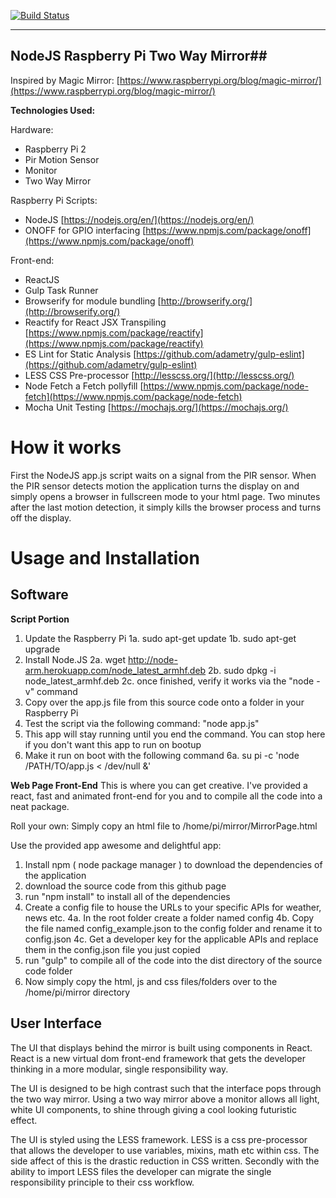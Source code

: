 [![Build Status](https://travis-ci.org/PeteLevineA/Node-RaspberryPi-Mirror.svg?branch=master)](https://travis-ci.org/PeteLevineA/Node-RaspberryPi-Mirror)

----------
## NodeJS Raspberry Pi Two Way Mirror##

Inspired by Magic Mirror: [https://www.raspberrypi.org/blog/magic-mirror/](https://www.raspberrypi.org/blog/magic-mirror/)

**Technologies Used:**

Hardware:

 - Raspberry Pi 2
 - Pir Motion Sensor
 - Monitor
 - Two Way Mirror

Raspberry Pi Scripts:

 - NodeJS [https://nodejs.org/en/](https://nodejs.org/en/)
 - ONOFF for GPIO interfacing [https://www.npmjs.com/package/onoff](https://www.npmjs.com/package/onoff)

Front-end:

 - ReactJS
 - Gulp Task Runner
 - Browserify for module bundling [http://browserify.org/](http://browserify.org/)
 - Reactify for React JSX Transpiling [https://www.npmjs.com/package/reactify](https://www.npmjs.com/package/reactify)
 - ES Lint for Static Analysis [https://github.com/adametry/gulp-eslint](https://github.com/adametry/gulp-eslint)
 - LESS CSS Pre-processor [http://lesscss.org/](http://lesscss.org/)
 - Node Fetch a Fetch pollyfill [https://www.npmjs.com/package/node-fetch](https://www.npmjs.com/package/node-fetch)
 - Mocha Unit Testing [https://mochajs.org/](https://mochajs.org/)
 
 
 
 How it works
=======
First the NodeJS app.js script waits on a signal from the PIR sensor. When the PIR sensor detects motion the application turns the display on and simply opens a browser in fullscreen mode to your html page. Two minutes after the last motion detection, it simply kills the browser process and turns off the display.

Usage and Installation
=======
## Software ##

**Script Portion**

 1. Update the Raspberry Pi
	 1a. sudo apt-get update
	 1b. sudo apt-get upgrade
 2. Install Node.JS
	 2a. wget http://node-arm.herokuapp.com/node_latest_armhf.deb
	 2b. sudo dpkg -i node_latest_armhf.deb
	 2c. once finished, verify it works via the "node -v" command
 3. Copy over the app.js file from this source code onto a folder in your Raspberry Pi
 4. Test the script via the following command: "node app.js"
 5. This app will stay running until you end the command. You can stop here if you don't want this app to run on bootup
 6. Make it run on boot with the following command
	 6a.  su pi -c 'node /PATH/TO/app.js < /dev/null &'

**Web Page Front-End**
This is where you can get creative. I've provided a react, fast and animated front-end for you and to compile all the code into a neat package.

Roll your own:
Simply copy an html file to /home/pi/mirror/MirrorPage.html

Use the provided app awesome and delightful app:

 1. Install npm ( node package manager ) to download the dependencies of the application
 2. download the source code from this github page
 3. run "npm install" to install all of the dependencies
 4. Create a config file to house the URLs to your specific APIs for weather, news etc.
	 4a.  In the root folder create a folder named config
	 4b. Copy the file named config_example.json to the config folder and rename it to config.json
	 4c. Get a developer key for the applicable APIs and replace them in the config.json file you just copied
 5. run "gulp" to compile all of the code into the dist directory of the source code folder
 6. Now simply copy the html, js and css files/folders over to the /home/pi/mirror directory

## User Interface ##

The UI that displays behind the mirror is built using components in React. React is a new virtual dom front-end framework that gets the developer thinking in a more modular, single responsibility way.

The UI is designed to be high contrast such that the interface pops through the two way mirror. Using a two way mirror above a monitor allows all light, white UI components, to shine through giving a cool looking futuristic effect.

The UI is styled using the LESS framework. LESS is a css pre-processor that allows the developer to use variables, mixins, math etc within css. The side affect of this is the drastic reduction in CSS written. Secondly with the ability to import LESS files the developer can migrate the single responsibility principle to their css workflow.

